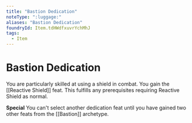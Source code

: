 ```yaml
---
title: "Bastion Dedication"
noteType: ":luggage:"
aliases: "Bastion Dedication"
foundryId: Item.tdHWdfxuvrYchMhJ
tags:
  - Item
---
```


# Bastion Dedication

You are particularly skilled at using a shield in combat. You gain the [[Reactive Shield]] feat. This fulfills any prerequisites requiring Reactive Shield as normal.

**Special** You can't select another dedication feat until you have gained two other feats from the [[Bastion]] archetype.
